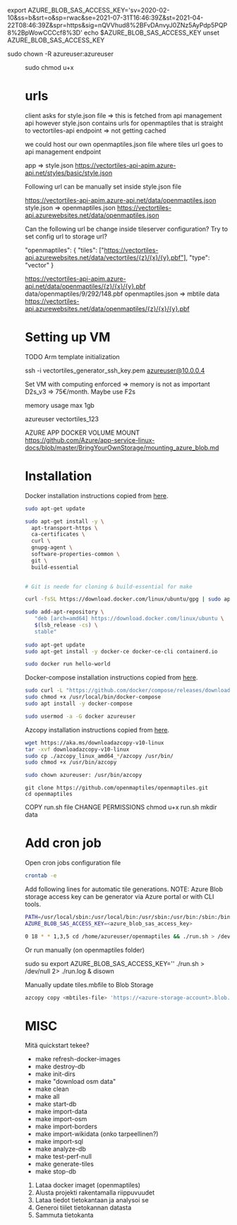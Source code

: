 
export AZURE_BLOB_SAS_ACCESS_KEY='sv=2020-02-10&ss=b&srt=o&sp=rwac&se=2021-07-31T16:46:39Z&st=2021-04-22T08:46:39Z&spr=https&sig=nQVVhud8%2BFvDAnvyJ0ZNz5AyPdp5PQP8%2BpWowCCCcf8%3D'
echo $AZURE_BLOB_SAS_ACCESS_KEY
unset AZURE_BLOB_SAS_ACCESS_KEY

sudo chown -R azureuser:azureuser <dir>
sudo chmod u+x <file>

# urls

client asks for style.json file => this is fetched from api management api
however style.json contains urls for openmaptiles that is straight to vectortiles-api endpoint => not getting cached

we could host our own openmaptiles.json file where tiles url goes to api management endpoint

app => style.json https://vectortiles-api-apim.azure-api.net/styles/basic/style.json

Following url can be manually set inside style.json file

https://vectortiles-api-apim.azure-api.net/data/openmaptiles.json
style.json => openmaptiles.json https://vectortiles-api.azurewebsites.net/data/openmaptiles.json

Can the following url be change inside tileserver configuration?
Try to set config url to storage url?

"openmaptiles": {
  "tiles": ["https://vectortiles-api.azurewebsites.net/data/vectortiles/{z}/{x}/{y}.pbf"],
  "type": "vector"
}

https://vectortiles-api-apim.azure-api.net/data/openmaptiles/{z}/{x}/{y}.pbf
data/openmaptiles/9/292/148.pbf
openmaptiles.json => mbtile data https://vectortiles-api.azurewebsites.net/data/openmaptiles/{z}/{x}/{y}.pbf

# Setting up VM

TODO Arm template initialization

ssh -i vectortiles_generator_ssh_key.pem azureuser@10.0.0.4

Set VM with computing enforced => memory is not as important D2s_v3 => 75€/month. Maybe use F2s

memory usage max 1gb

azureuser
vectortiles_123

AZURE APP DOCKER VOLUME MOUNT
https://github.com/Azure/app-service-linux-docs/blob/master/BringYourOwnStorage/mounting_azure_blob.md

# Installation

Docker installation instructions copied from [here](https://docs.docker.com/engine/install/ubuntu/).

```bash
sudo apt-get update

sudo apt-get install -y \
  apt-transport-https \
  ca-certificates \
  curl \
  gnupg-agent \
  software-properties-common \
  git \
  build-essential
	

# Git is neede for cloning & build-essential for make

curl -fsSL https://download.docker.com/linux/ubuntu/gpg | sudo apt-key add -

sudo add-apt-repository \
   "deb [arch=amd64] https://download.docker.com/linux/ubuntu \
   $(lsb_release -cs) \
   stable"
   
sudo apt-get update
sudo apt-get install -y docker-ce docker-ce-cli containerd.io

sudo docker run hello-world
```

Docker-compose installation instructions copied from [here](https://docs.docker.com/compose/install/).

```bash
sudo curl -L "https://github.com/docker/compose/releases/download/1.27.4/docker-compose-$(uname -s)-$(uname -m)" -o /usr/local/bin/docker-compose
sudo chmod +x /usr/local/bin/docker-compose
sudo apt install -y docker-compose
```

```bash
sudo usermod -a -G docker azureuser
```

Azcopy installation instructions copied from [here](https://docs.microsoft.com/en-us/azure/storage/common/storage-use-azcopy-v10).

```bash
wget https://aka.ms/downloadazcopy-v10-linux
tar -xvf downloadazcopy-v10-linux
sudo cp ./azcopy_linux_amd64_*/azcopy /usr/bin/
sudo chmod +x /usr/bin/azcopy

sudo chown azureuser: /usr/bin/azcopy
```

```
git clone https://github.com/openmaptiles/openmaptiles.git
cd openmaptiles
```

COPY run.sh file
CHANGE PERMISSIONS chmod u+x run.sh
mkdir data

# Add cron job

Open cron jobs configuration file

```bash
crontab -e
```

Add following lines for automatic tile generations. NOTE: Azure Blob storage access key can be generator via Azure portal or with CLI tools.

```bash
PATH=/usr/local/sbin:/usr/local/bin:/usr/sbin:/usr/bin:/sbin:/bin
AZURE_BLOB_SAS_ACCESS_KEY=<azure_blob_sas_access_key>

0 18 * * 1,3,5 cd /home/azureuser/openmaptiles && ./run.sh > /dev/null 2> /home/azureuser/run.log
```

Or run manually (on openmaptiles folder)

sudo su
export AZURE_BLOB_SAS_ACCESS_KEY='<sas-key>'
./run.sh > /dev/null 2> ./run.log & disown

Manually update tiles.mbfile to Blob Storage

```bash
azcopy copy <mbtiles-file> 'https://<azure-storage-account>.blob.core.windows.net/<container-name>/<filename>?<blob-sas-token>'
```


# MISC

Mitä quickstart tekee?


- make refresh-docker-images
- make destroy-db
- make init-dirs
- make "download osm data"
- make clean
- make all
- make start-db
- make import-data
- make import-osm
- make import-borders
- make import-wikidata (onko tarpeellinen?)
- make import-sql
- make analyze-db
- make test-perf-null
- make generate-tiles
- make stop-db

1. Lataa docker imaget (openmaptiles)
2. Alusta projekti rakentamalla riippuvuudet
3. Lataa tiedot tietokantaan ja analysoi se
4. Generoi tiilet tietokannan datasta
5. Sammuta tietokanta
